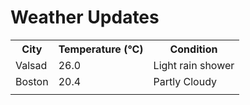 # Weather Updates

<!-- WEATHER-UPDATE-START -->
<table><tr><th>City</th><th>Temperature (°C)</th><th>Condition</th></tr><tr><td>Valsad</td><td>26.0</td><td>Light rain shower</td></tr><tr><td>Boston</td><td>20.4</td><td>Partly Cloudy</td></tr><tr><td></td><td></td><td></td></tr></table>
<!-- WEATHER-UPDATE-END -->

